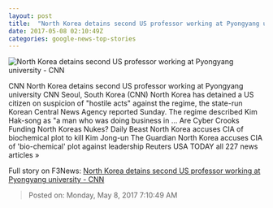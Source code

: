 ```yaml
---
layout: post
title:  "North Korea detains second US professor working at Pyongyang university - CNN"
date: 2017-05-08 02:10:49Z
categories: google-news-top-stories
---
```


![North Korea detains second US professor working at Pyongyang university - CNN](http://i2.cdn.cnn.com/cnnnext/dam/assets/170413141629-08-kim-jong-un-april-13-super-tease.jpg)

CNN North Korea detains second US professor working at Pyongyang university CNN Seoul, South Korea (CNN) North Korea has detained a US citizen on suspicion of "hostile acts" against the regime, the state-run Korean Central News Agency reported Sunday. The regime described Kim Hak-song as "a man who was doing business in ... Are Cyber Crooks Funding North Koreas Nukes? Daily Beast North Korea accuses CIA of biochemical plot to kill Kim Jong-un The Guardian North Korea accuses CIA of 'bio-chemical' plot against leadership Reuters USA TODAY all 227 news articles »


Full story on F3News: [North Korea detains second US professor working at Pyongyang university - CNN](http://www.f3nws.com/n/pc3fRE)

> Posted on: Monday, May 8, 2017 7:10:49 AM
